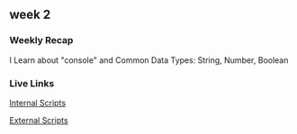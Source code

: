 ## week 2

### Weekly Recap
I Learn about "console" and Common Data Types: String, Number, Boolean

### Live Links
[Internal Scripts](https://solaiu.github.io/Github-new-class/2025/Homework-2/index.html)

[External Scripts](https://solaiu.github.io/Github-new-class/2025/Homework-2/page2.html)

